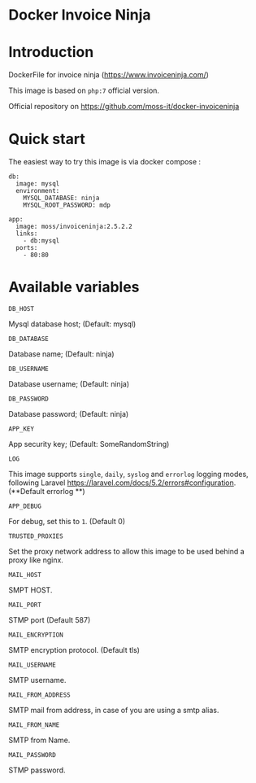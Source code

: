 Docker Invoice Ninja
====================

# Introduction

DockerFile for invoice ninja (https://www.invoiceninja.com/)

This image is based on `php:7` official version.

Official repository on https://github.com/moss-it/docker-invoiceninja

# Quick start

The easiest way to try this image is via docker compose :

```
db:
  image: mysql
  environment:
    MYSQL_DATABASE: ninja
    MYSQL_ROOT_PASSWORD: mdp

app:
  image: moss/invoiceninja:2.5.2.2
  links:
    - db:mysql
  ports:
    - 80:80
```

# Available variables


`DB_HOST`

Mysql database host; (Default: mysql)

`DB_DATABASE`

Database name; (Default: ninja)

`DB_USERNAME`

Database username; (Default: ninja)

`DB_PASSWORD`

Database password; (Default: ninja)

`APP_KEY`

App security key; (Default: SomeRandomString)

`LOG`


This image supports `single`, `daily`, `syslog` and `errorlog` logging modes,
following Laravel https://laravel.com/docs/5.2/errors#configuration. (**Default
errorlog **)

`APP_DEBUG` 

For debug, set this to `1`. (Default 0)

`TRUSTED_PROXIES`

Set the proxy network address to allow this image to be used behind a proxy
like nginx.

`MAIL_HOST`

SMPT HOST.

`MAIL_PORT`

STMP port (Default 587)

`MAIL_ENCRYPTION`

SMTP encryption protocol. (Default tls)

`MAIL_USERNAME`

SMTP username.

`MAIL_FROM_ADDRESS`

SMTP mail from address, in case of you are using a smtp alias.

`MAIL_FROM_NAME`

SMTP from Name.

`MAIL_PASSWORD`

STMP password.
